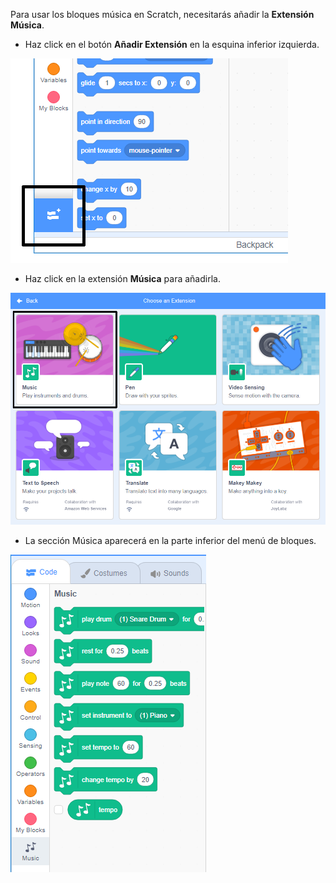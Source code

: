 Para usar los bloques música en Scratch, necesitarás añadir la **Extensión Música**.

+ Haz click en el botón **Añadir Extensión** en la esquina inferior izquierda.

![botón añadir extensión resaltado](images/add-extension-annotated.png)

+ Haz click en la extensión **Música** para añadirla.

![Extensión música resaltada](images/click-music-annotated.png)

+ La sección Música aparecerá en la parte inferior del menú de bloques.

![bloques de extensión música](images/music-extension-blocks.png)